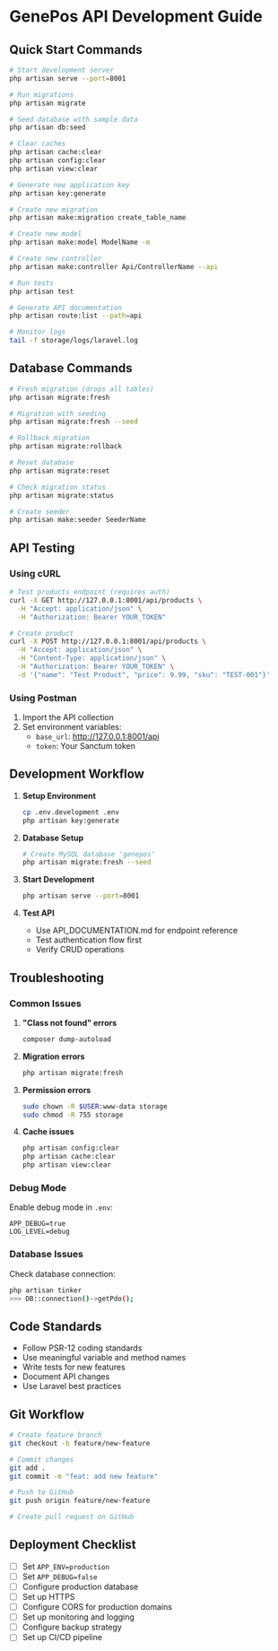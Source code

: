 # GenePos API Development Guide

## Quick Start Commands

```bash
# Start development server
php artisan serve --port=8001

# Run migrations
php artisan migrate

# Seed database with sample data
php artisan db:seed

# Clear caches
php artisan cache:clear
php artisan config:clear
php artisan view:clear

# Generate new application key
php artisan key:generate

# Create new migration
php artisan make:migration create_table_name

# Create new model
php artisan make:model ModelName -m

# Create new controller
php artisan make:controller Api/ControllerName --api

# Run tests
php artisan test

# Generate API documentation
php artisan route:list --path=api

# Monitor logs
tail -f storage/logs/laravel.log
```

## Database Commands

```bash
# Fresh migration (drops all tables)
php artisan migrate:fresh

# Migration with seeding
php artisan migrate:fresh --seed

# Rollback migration
php artisan migrate:rollback

# Reset database
php artisan migrate:reset

# Check migration status
php artisan migrate:status

# Create seeder
php artisan make:seeder SeederName
```

## API Testing

### Using cURL
```bash
# Test products endpoint (requires auth)
curl -X GET http://127.0.0.1:8001/api/products \
  -H "Accept: application/json" \
  -H "Authorization: Bearer YOUR_TOKEN"

# Create product
curl -X POST http://127.0.0.1:8001/api/products \
  -H "Accept: application/json" \
  -H "Content-Type: application/json" \
  -H "Authorization: Bearer YOUR_TOKEN" \
  -d '{"name": "Test Product", "price": 9.99, "sku": "TEST-001"}'
```

### Using Postman
1. Import the API collection
2. Set environment variables:
   - `base_url`: http://127.0.0.1:8001/api
   - `token`: Your Sanctum token

## Development Workflow

1. **Setup Environment**
   ```bash
   cp .env.development .env
   php artisan key:generate
   ```

2. **Database Setup**
   ```bash
   # Create MySQL database 'genepos'
   php artisan migrate:fresh --seed
   ```

3. **Start Development**
   ```bash
   php artisan serve --port=8001
   ```

4. **Test API**
   - Use API_DOCUMENTATION.md for endpoint reference
   - Test authentication flow first
   - Verify CRUD operations

## Troubleshooting

### Common Issues

1. **"Class not found" errors**
   ```bash
   composer dump-autoload
   ```

2. **Migration errors**
   ```bash
   php artisan migrate:fresh
   ```

3. **Permission errors**
   ```bash
   sudo chown -R $USER:www-data storage
   sudo chmod -R 755 storage
   ```

4. **Cache issues**
   ```bash
   php artisan config:clear
   php artisan cache:clear
   php artisan view:clear
   ```

### Debug Mode
Enable debug mode in `.env`:
```env
APP_DEBUG=true
LOG_LEVEL=debug
```

### Database Issues
Check database connection:
```bash
php artisan tinker
>>> DB::connection()->getPdo();
```

## Code Standards

- Follow PSR-12 coding standards
- Use meaningful variable and method names
- Write tests for new features
- Document API changes
- Use Laravel best practices

## Git Workflow

```bash
# Create feature branch
git checkout -b feature/new-feature

# Commit changes
git add .
git commit -m "feat: add new feature"

# Push to GitHub
git push origin feature/new-feature

# Create pull request on GitHub
```

## Deployment Checklist

- [ ] Set `APP_ENV=production`
- [ ] Set `APP_DEBUG=false`
- [ ] Configure production database
- [ ] Set up HTTPS
- [ ] Configure CORS for production domains
- [ ] Set up monitoring and logging
- [ ] Configure backup strategy
- [ ] Set up CI/CD pipeline
